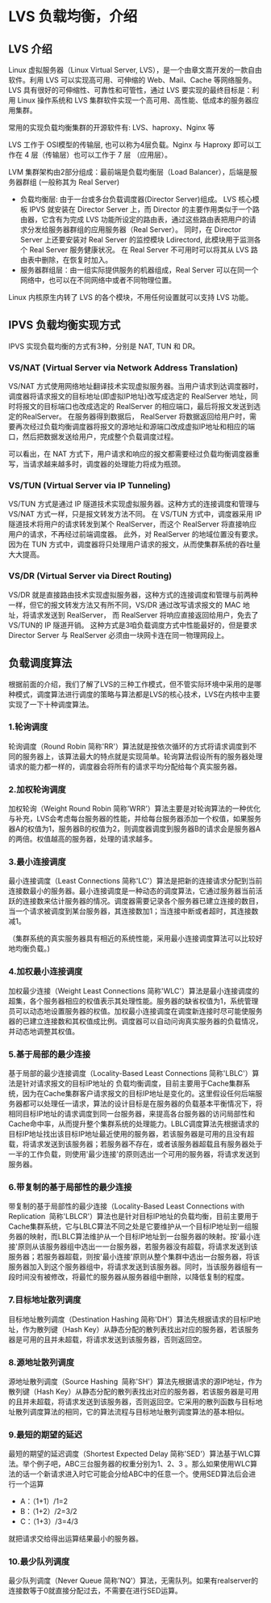 # LVS 负载均衡，介绍


## LVS 介绍

Linux 虚拟服务器（Linux Virtual Server, LVS），是一个由章文嵩开发的一款自由软件。利用 LVS 可以实现高可用、可伸缩的 Web、Mail、Cache 等网络服务。 
LVS 具有很好的可伸缩性、可靠性和可管性，通过 LVS 要实现的最终目标是：利用 Linux 操作系统和 LVS 集群软件实现一个高可用、高性能、低成本的服务器应用集群。

常用的实现负载均衡集群的开源软件有: LVS、haproxy、Nginx 等

LVS 工作于 OSI模型的传输层, 也可以称为4层负载。Nginx 与 Haproxy 即可以工作在 4 层（传输层）也可以工作于 7 层 （应用层）。

LVM 集群架构由2部分组成：最前端是负载均衡层（Load Balancer），后端是服务器群组 (一般称其为 Real Server)

- 负载均衡层: 由于一台或多台负载调度器(Director Server)组成。 LVS 核心模板 IPVS 就安装在 Director Server 上，而 Director 的主要作用类似于一个路由器，它含有为完成 LVS 功能所设定的路由表，通过这些路由表把用户的请求分发给服务器群组的应用服务器（Real Server）。 同时，在 Director Server 上还要安装对 Real Server 的监控模块 Ldirectord, 此模块用于监测各个 Real Server 服务健康状况。 在 Real Server 不可用时可以将其从 LVS 路由表中删除，在恢复时加入。
- 服务器群组层：由一组实际提供服务的机器组成，Real Server 可以在同一个网络中，也可以在不同网络中或者不同物理位置。

Linux 内核原生内转了 LVS 的各个模块，不用任何设置就可以支持 LVS 功能。

## IPVS 负载均衡实现方式

IPVS 实现负载均衡的方式有3种，分别是 NAT, TUN 和 DR。 

### VS/NAT (Virtual Server via Network Address Translation)

VS/NAT 方式使用网络地址翻译技术实现虚拟服务器。当用户请求到达调度器时，调度器将请求报文的目标地址(即虚拟IP地址)改写成选定的 RealServer 地址，同时将报文的目标端口也改成选定的 RealServer 的相应端口，最后将报文发送到选定的RealServer。 在服务器得到数据后， RealServer 将数据返回给用户时，需要再次经过负载均衡调度器将报文的源地址和源端口改成虚拟IP地址和相应的端口，然后把数据发送给用户，完成整个负载调度过程。

可以看出，在 NAT 方式下，用户请求和响应的报文都需要经过负载均衡调度器重写，当请求越来越多时，调度器的处理能力将成为瓶颈。

### VS/TUN (Virtual Server via IP Tunneling)

VS/TUN 方式是通过 IP 隧道技术实现虚拟服务器。这种方式的连接调度和管理与 VS/NAT 方式一样，只是报文转发方法不同。 在 VS/TUN 方式中，调度器采用 IP 隧道技术将用户的请求转发到某个 RealServer，而这个 RealServer 将直接响应用户的请求，不再经过前端调度器。 此外，对 RealServer 的地域位置没有要求。 因为在 TUN 方式中，调度器将只处理用户请求的报文，从而使集群系统的吞吐量大大提高。

### VS/DR (Virtual Server via Direct Routing)

VS/DR 就是直接路由技术实现虚拟服务器，这种方式的连接调度和管理与前两种一样，但它的报文转发方法又有所不同，VS/DR 通过改写请求报文的 MAC 地址，将请求发送到 RealServer， 而 RealServer 将响应直接返回给用户，免去了 VS/TUN的 IP 隧道开销。 这种方式是3咱负载调度方式中性能最好的，但是要求 Director Server 与 RealServer 必须由一块网卡连在同一物理网段上。

## 负载调度算法

根据前面的介绍，我们了解了LVS的三种工作模式，但不管实际环境中采用的是哪种模式，调度算法进行调度的策略与算法都是LVS的核心技术，LVS在内核中主要实现了一下十种调度算法。

### 1.轮询调度

轮询调度（Round Robin 简称'RR'）算法就是按依次循环的方式将请求调度到不同的服务器上，该算法最大的特点就是实现简单。轮询算法假设所有的服务器处理请求的能力都一样的，调度器会将所有的请求平均分配给每个真实服务器。

### 2.加权轮询调度

加权轮询（Weight Round Robin 简称'WRR'）算法主要是对轮询算法的一种优化与补充，LVS会考虑每台服务器的性能，并给每台服务器添加一个权值，如果服务器A的权值为1，服务器B的权值为2，则调度器调度到服务器B的请求会是服务器A的两倍。权值越高的服务器，处理的请求越多。

### 3.最小连接调度

最小连接调度（Least Connections 简称'LC'）算法是把新的连接请求分配到当前连接数最小的服务器。最小连接调度是一种动态的调度算法，它通过服务器当前活跃的连接数来估计服务器的情况。调度器需要记录各个服务器已建立连接的数目，当一个请求被调度到某台服务器，其连接数加1；当连接中断或者超时，其连接数减1。

（集群系统的真实服务器具有相近的系统性能，采用最小连接调度算法可以比较好地均衡负载。)

### 4.加权最小连接调度

加权最少连接（Weight Least Connections 简称'WLC'）算法是最小连接调度的超集，各个服务器相应的权值表示其处理性能。服务器的缺省权值为1，系统管理员可以动态地设置服务器的权值。加权最小连接调度在调度新连接时尽可能使服务器的已建立连接数和其权值成比例。调度器可以自动问询真实服务器的负载情况，并动态地调整其权值。

### 5.基于局部的最少连接

基于局部的最少连接调度（Locality-Based Least Connections 简称'LBLC'）算法是针对请求报文的目标IP地址的 负载均衡调度，目前主要用于Cache集群系统，因为在Cache集群客户请求报文的目标IP地址是变化的。这里假设任何后端服务器都可以处理任一请求，算法的设计目标是在服务器的负载基本平衡情况下，将相同目标IP地址的请求调度到同一台服务器，来提高各台服务器的访问局部性和Cache命中率，从而提升整个集群系统的处理能力。LBLC调度算法先根据请求的目标IP地址找出该目标IP地址最近使用的服务器，若该服务器是可用的且没有超载，将请求发送到该服务器；若服务器不存在，或者该服务器超载且有服务器处于一半的工作负载，则使用'最少连接'的原则选出一个可用的服务器，将请求发送到服务器。

### 6.带复制的基于局部性的最少连接

带复制的基于局部性的最少连接（Locality-Based Least Connections with Replication  简称'LBLCR'）算法也是针对目标IP地址的负载均衡，目前主要用于Cache集群系统，它与LBLC算法不同之处是它要维护从一个目标IP地址到一组服务器的映射，而LBLC算法维护从一个目标IP地址到一台服务器的映射。按'最小连接'原则从该服务器组中选出一一台服务器，若服务器没有超载，将请求发送到该服务器；若服务器超载，则按'最小连接'原则从整个集群中选出一台服务器，将该服务器加入到这个服务器组中，将请求发送到该服务器。同时，当该服务器组有一段时间没有被修改，将最忙的服务器从服务器组中删除，以降低复制的程度。

### 7.目标地址散列调度

目标地址散列调度（Destination Hashing 简称'DH'）算法先根据请求的目标IP地址，作为散列键（Hash Key）从静态分配的散列表找出对应的服务器，若该服务器是可用的且并未超载，将请求发送到该服务器，否则返回空。

### 8.源地址散列调度

源地址散列调度（Source Hashing  简称'SH'）算法先根据请求的源IP地址，作为散列键（Hash Key）从静态分配的散列表找出对应的服务器，若该服务器是可用的且并未超载，将请求发送到该服务器，否则返回空。它采用的散列函数与目标地址散列调度算法的相同，它的算法流程与目标地址散列调度算法的基本相似。

### 9.最短的期望的延迟

最短的期望的延迟调度（Shortest Expected Delay 简称'SED'）算法基于WLC算法。举个例子吧，ABC三台服务器的权重分别为1、2、3 。那么如果使用WLC算法的话一个新请求进入时它可能会分给ABC中的任意一个。使用SED算法后会进行一个运算

- A：（1+1）/1=2   
- B：（1+2）/2=3/2   
- C：（1+3）/3=4/3   

就把请求交给得出运算结果最小的服务器。

### 10.最少队列调度

最少队列调度（Never Queue 简称'NQ'）算法，无需队列。如果有realserver的连接数等于0就直接分配过去，不需要在进行SED运算。


